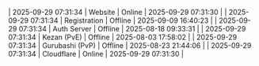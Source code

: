 | 2025-09-29 07:31:34 | Website | Online | 2025-09-29 07:31:30 |
| 2025-09-29 07:31:34 | Registration | Offline | 2025-09-09 16:40:23 |
| 2025-09-29 07:31:34 | Auth Server | Offline | 2025-08-18 09:33:31 |
| 2025-09-29 07:31:34 | Kezan (PvE) | Offline | 2025-08-03 17:58:02 |
| 2025-09-29 07:31:34 | Gurubashi (PvP) | Offline | 2025-08-23 21:44:06 |
| 2025-09-29 07:31:34 | Cloudflare | Online | 2025-09-29 07:31:30 |
